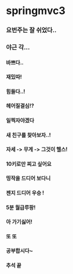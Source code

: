 # springmvc3
### 요번주는 잘 쉬었다..
### 야근 각...
#### 바쁘다..
#### 재밌따!
#### 힘들다..!
#### 헤어질결심!?
#### 일찍자야겠다
#### 새 친구를 찾아보자..!
#### 자세 -> 무게 -> 그것이 헬스!
#### 10키로만 찌고 싶어요
#### 띵작을 드디어 보다니
#### 젠지 드디어 우승 !
#### 5분 월급루팡!
#### 아 가기싫어!
#### 또 또 
#### 공부합시다~
#### 추석 끝 

